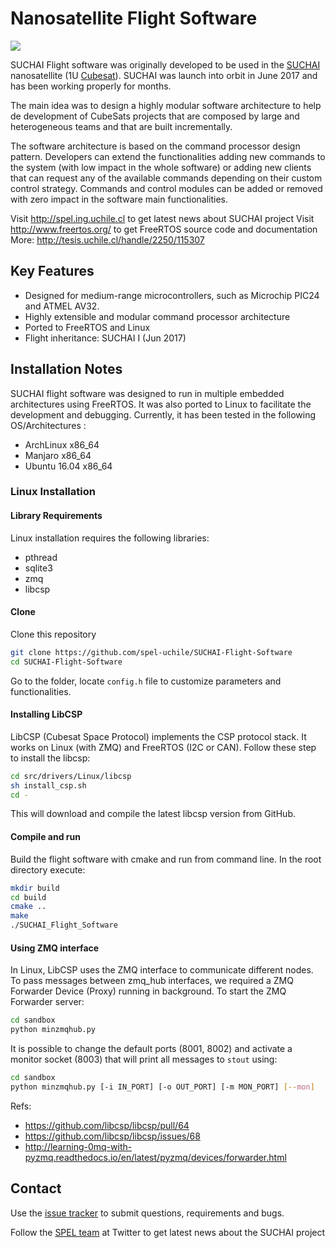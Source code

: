 # Nanosatellite Flight Software

<a href='http://jenkins.spel.cl/job/SUCHAI-Flight-Software/'><img src='http://jenkins.spel.cl/buildStatus/icon?job=SUCHAI-Flight-Software'></a>

SUCHAI Flight software was originally developed to be used in the 
[SUCHAI](http://spel.ing.uchile.cl/suchai.html) nanosatellite (1U 
[Cubesat](https://en.wikipedia.org/wiki/CubeSat)). SUCHAI was launch into orbit 
in June 2017 and has been working properly for months.

The main idea was to design a highly modular software architecture to help de
development of CubeSats projects that are composed by
large and heterogeneous teams and that are built incrementally.

The software architecture is based on the command processor design pattern. Developers
can extend the functionalities adding new commands to the system (with low 
impact in the whole software) or adding new clients that can request any of the available
commands depending on their custom control strategy. Commands and control modules 
can be added or removed with zero impact in the software main functionalities.

Visit http://spel.ing.uchile.cl to get latest news about SUCHAI project
Visit http://www.freertos.org/ to get FreeRTOS source code and documentation
More: http://tesis.uchile.cl/handle/2250/115307

## Key Features

* Designed for medium-range microcontrollers, such as Microchip PIC24 and ATMEL AV32.
* Highly extensible and modular command processor architecture
* Ported to FreeRTOS and Linux 
* Flight inheritance: SUCHAI I (Jun 2017)

## Installation Notes

SUCHAI flight software was designed to run in multiple embedded architectures 
using FreeRTOS. It was also ported to Linux to facilitate the development and debugging. 
Currently, it has been tested in the following OS/Architectures :

* ArchLinux x86_64
* Manjaro x86_64
* Ubuntu 16.04 x86_64

### Linux Installation

#### Library Requirements
Linux installation requires the following libraries:
* pthread 
* sqlite3
* zmq
* libcsp


#### Clone
Clone this repository

```bash
git clone https://github.com/spel-uchile/SUCHAI-Flight-Software
cd SUCHAI-Flight-Software
```
Go to the folder, locate ```config.h``` file to customize parameters and 
functionalities.

#### Installing LibCSP
LibCSP (Cubesat Space Protocol) implements the CSP protocol stack. It works
on Linux (with ZMQ) and FreeRTOS (I2C or CAN). Follow these step to install
the libcsp:

```bash
cd src/drivers/Linux/libcsp
sh install_csp.sh
cd -
```

This will download and compile the latest libcsp version from GitHub.

#### Compile and run
Build the flight software with cmake and run from command line. In the root directory execute:

```bash
mkdir build
cd build
cmake ..
make
./SUCHAI_Flight_Software
```

#### Using ZMQ interface
In Linux, LibCSP uses the ZMQ interface to communicate different nodes. To pass
messages between zmq_hub interfaces, we required a ZMQ Forwarder Device (Proxy)
running in background. To start the ZMQ Forwarder server:

```bash
cd sandbox
python minzmqhub.py
```

It is possible to change the default ports (8001, 8002) and activate a monitor 
socket (8003) that will print all messages to ```stout``` using:

```bash
cd sandbox
python minzmqhub.py [-i IN_PORT] [-o OUT_PORT] [-m MON_PORT] [--mon]
```

Refs:
- https://github.com/libcsp/libcsp/pull/64
- https://github.com/libcsp/libcsp/issues/68
- http://learning-0mq-with-pyzmq.readthedocs.io/en/latest/pyzmq/devices/forwarder.html

## Contact

Use the [issue tracker](https://github.com/spel-uchile/SUCHAI-Flight-Software/issues) 
to submit questions, requirements and bugs.

Follow the [SPEL team](https://twitter.com/SPEL_UCHILE) at Twitter to get latest 
news about the SUCHAI project




